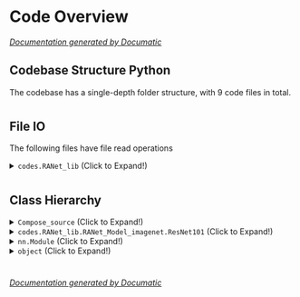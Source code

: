 # Code Overview

[_Documentation generated by Documatic_](https://www.documatic.com)

<!---Documatic-section-Codebase Structure Python-start--->
## Codebase Structure Python

The codebase has a single-depth folder structure,
                with 9 code files in total.

# #
<!---Documatic-section-Codebase Structure Python-end--->

<!---Documatic-section-File IO-start--->
## File IO

<!---Documatic-block-file_io-start--->
The following files have file read operations

<!---Documatic-block-codes.RANet_lib-start--->
<details>
	<summary><code>codes.RANet_lib</code> (Click to Expand!)</summary>

* codes.RANet_lib.RANet_DATA_loader
* codes.RANet_lib.RANet_lib
</details>
<!---Documatic-block-codes.RANet_lib-end--->
<!---Documatic-block-file_io-end--->

# #
<!---Documatic-section-File IO-end--->

<!---Documatic-section-Class Hierarchy-start--->
## Class Hierarchy

<!---Documatic-block-Compose_source-start--->
<details>
	<summary><code>Compose_source</code> (Click to Expand!)</summary>

* codes.RANet_lib.RANet_Data_transform.Compose
</details>
<!---Documatic-block-Compose_source-end--->

<!---Documatic-block-codes.RANet_lib.RANet_Model_imagenet.ResNet101-start--->
<details>
	<summary><code>codes.RANet_lib.RANet_Model_imagenet.ResNet101</code> (Click to Expand!)</summary>

* codes.RANet_model.RANet
</details>
<!---Documatic-block-codes.RANet_lib.RANet_Model_imagenet.ResNet101-end--->

<!---Documatic-block-nn.Module-start--->
<details>
	<summary><code>nn.Module</code> (Click to Expand!)</summary>

* codes.RANet_lib.RANet_Model_imagenet.ResNet101
* codes.RANet_model.MS_Block
* codes.RANet_model.ResBlock2
* codes.RANet_model.ResBlock_f
</details>
<!---Documatic-block-nn.Module-end--->

<!---Documatic-block-object-start--->
<details>
	<summary><code>object</code> (Click to Expand!)</summary>

* codes.RANet_lib.RANet_Data_transform.Normalize_adapt_list
* codes.RANet_lib.RANet_Data_transform.Rand_num
* codes.RANet_lib.RANet_Data_transform.Resize_list
* codes.RANet_lib.RANet_Data_transform.Rotate_list
* codes.RANet_lib.RANet_Data_transform.ToTensor_list
</details>
<!---Documatic-block-object-end--->

# #
<!---Documatic-section-Class Hierarchy-end--->

[_Documentation generated by Documatic_](https://www.documatic.com)